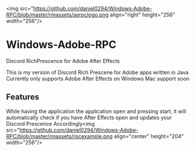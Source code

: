 <img src="https://github.com/daniel0294/Windows-Adobe-RPC/blob/master/rmassets/aerpclogo.png align="right" height="256" width="256"/>

# Windows-Adobe-RPC
Discord RichPrescence for Adobe After Effects

This is my version of Discord Rich Prescene for Adobe apps written in Java
Currently only supports Adobe After Effects on Windows
Mac support soon

## Features
While having the application the application open and pressing start, it will automatically check if you have After Effects open and updates your Discord Prescence Accordingly<img src="https://github.com/daniel0294/Windows-Adobe-RPC/blob/master/rmassets/rpcexample.png align="center" height="204" width="256"/>
